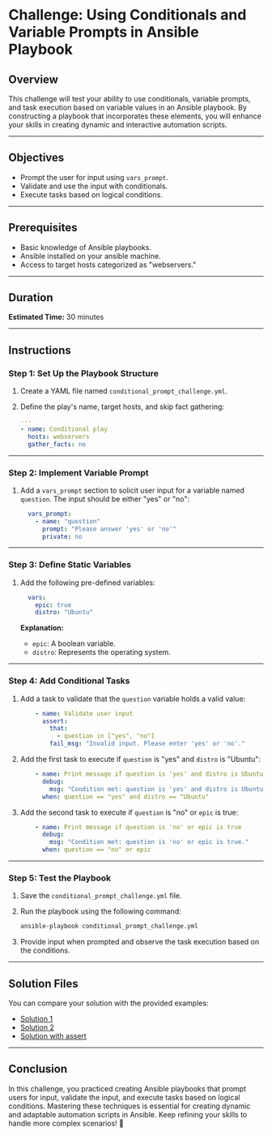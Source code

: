 # Challenge: Using Conditionals and Variable Prompts in Ansible Playbook

## Overview

This challenge will test your ability to use conditionals, variable prompts, and task execution based on variable values in an Ansible playbook. By constructing a playbook that incorporates these elements, you will enhance your skills in creating dynamic and interactive automation scripts.

---

## Objectives

- Prompt the user for input using `vars_prompt`.
- Validate and use the input with conditionals.
- Execute tasks based on logical conditions.

---

## Prerequisites

- Basic knowledge of Ansible playbooks.
- Ansible installed on your ansible machine.
- Access to target hosts categorized as "webservers."

---

## Duration

**Estimated Time:** 30 minutes

---

## Instructions

### Step 1: Set Up the Playbook Structure

1. Create a YAML file named `conditional_prompt_challenge.yml`.

2. Define the play's name, target hosts, and skip fact gathering:

   ```yaml
   ---
   - name: Conditional play
     hosts: webservers
     gather_facts: no
   ```

---

### Step 2: Implement Variable Prompt

1. Add a `vars_prompt` section to solicit user input for a variable named `question`. The input should be either "yes" or "no":

   ```yaml
     vars_prompt:
       - name: "question"
         prompt: "Please answer 'yes' or 'no'"
         private: no
   ```

---

### Step 3: Define Static Variables

1. Add the following pre-defined variables:

   ```yaml
     vars:
       epic: true
       distro: "Ubuntu"
   ```

   **Explanation:**
   - `epic`: A boolean variable.
   - `distro`: Represents the operating system.

---

### Step 4: Add Conditional Tasks

1. Add a task to validate that the `question` variable holds a valid value:

   ```yaml
       - name: Validate user input
         assert:
           that:
             - question in ["yes", "no"]
           fail_msg: "Invalid input. Please enter 'yes' or 'no'."
   ```

2. Add the first task to execute if `question` is "yes" and `distro` is "Ubuntu":

   ```yaml
       - name: Print message if question is 'yes' and distro is Ubuntu
         debug:
           msg: "Condition met: question is 'yes' and distro is Ubuntu."
         when: question == "yes" and distro == "Ubuntu"
   ```

3. Add the second task to execute if `question` is "no" or `epic` is true:

   ```yaml
       - name: Print message if question is 'no' or epic is true
         debug:
           msg: "Condition met: question is 'no' or epic is true."
         when: question == "no" or epic
   ```

---

### Step 5: Test the Playbook

1. Save the `conditional_prompt_challenge.yml` file.

2. Run the playbook using the following command:

   ```bash
   ansible-playbook conditional_prompt_challenge.yml
   ```

3. Provide input when prompted and observe the task execution based on the conditions.

---

## Solution Files

You can compare your solution with the provided examples:

- [Solution 1](conditional_prompt_challenge_solution_1.yml)
- [Solution 2](conditional_prompt_challenge_solution_2.yml)
- [Solution with assert](conditional_prompt_challenge_solution_3.yml)

---

## Conclusion

In this challenge, you practiced creating Ansible playbooks that prompt users for input, validate the input, and execute tasks based on logical conditions. Mastering these techniques is essential for creating dynamic and adaptable automation scripts in Ansible. Keep refining your skills to handle more complex scenarios! 👏

